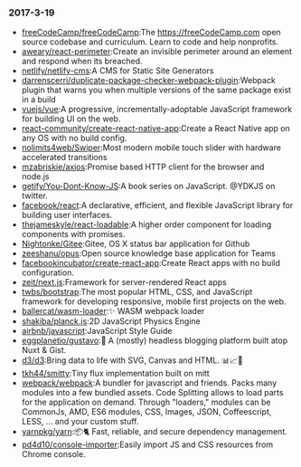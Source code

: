 ### 2017-3-19 
* [freeCodeCamp/freeCodeCamp](https://github.com//freeCodeCamp/freeCodeCamp):The https://freeCodeCamp.com open source codebase and curriculum. Learn to code and help nonprofits. 
* [aweary/react-perimeter](https://github.com//aweary/react-perimeter):Create an invisible perimeter around an element and respond when its breached. 
* [netlify/netlify-cms](https://github.com//netlify/netlify-cms):A CMS for Static Site Generators 
* [darrenscerri/duplicate-package-checker-webpack-plugin](https://github.com//darrenscerri/duplicate-package-checker-webpack-plugin):Webpack plugin that warns you when multiple versions of the same package exist in a build 
* [vuejs/vue](https://github.com//vuejs/vue):A progressive, incrementally-adoptable JavaScript framework for building UI on the web. 
* [react-community/create-react-native-app](https://github.com//react-community/create-react-native-app):Create a React Native app on any OS with no build config. 
* [nolimits4web/Swiper](https://github.com//nolimits4web/Swiper):Most modern mobile touch slider with hardware accelerated transitions 
* [mzabriskie/axios](https://github.com//mzabriskie/axios):Promise based HTTP client for the browser and node.js 
* [getify/You-Dont-Know-JS](https://github.com//getify/You-Dont-Know-JS):A book series on JavaScript. @YDKJS on twitter. 
* [facebook/react](https://github.com//facebook/react):A declarative, efficient, and flexible JavaScript library for building user interfaces. 
* [thejameskyle/react-loadable](https://github.com//thejameskyle/react-loadable):A higher order component for loading components with promises. 
* [Nightonke/Gitee](https://github.com//Nightonke/Gitee):Gitee, OS X status bar application for Github 
* [zeeshanu/opus](https://github.com//zeeshanu/opus):Open source knowledge base application for Teams 
* [facebookincubator/create-react-app](https://github.com//facebookincubator/create-react-app):Create React apps with no build configuration. 
* [zeit/next.js](https://github.com//zeit/next.js):Framework for server-rendered React apps 
* [twbs/bootstrap](https://github.com//twbs/bootstrap):The most popular HTML, CSS, and JavaScript framework for developing responsive, mobile first projects on the web. 
* [ballercat/wasm-loader](https://github.com//ballercat/wasm-loader):✨ WASM webpack loader 
* [shakiba/planck.js](https://github.com//shakiba/planck.js):2D JavaScript Physics Engine 
* [airbnb/javascript](https://github.com//airbnb/javascript):JavaScript Style Guide 
* [eggplanetio/gustavo](https://github.com//eggplanetio/gustavo):👨 A (mostly) headless blogging platform built atop Nuxt & Gist. 
* [d3/d3](https://github.com//d3/d3):Bring data to life with SVG, Canvas and HTML. 📊📈🎉 
* [tkh44/smitty](https://github.com//tkh44/smitty):Tiny flux implementation built on mitt 
* [webpack/webpack](https://github.com//webpack/webpack):A bundler for javascript and friends. Packs many modules into a few bundled assets. Code Splitting allows to load parts for the application on demand. Through "loaders," modules can be CommonJs, AMD, ES6 modules, CSS, Images, JSON, Coffeescript, LESS, ... and your custom stuff. 
* [yarnpkg/yarn](https://github.com//yarnpkg/yarn):📦🐈 Fast, reliable, and secure dependency management. 
* [pd4d10/console-importer](https://github.com//pd4d10/console-importer):Easily import JS and CSS resources from Chrome console. 
